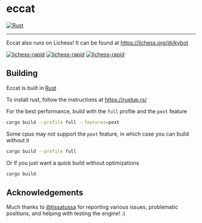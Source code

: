 # eccat

[![Rust](https://github.com/skycloudd/eccat/actions/workflows/rust.yml/badge.svg)](https://github.com/skycloudd/eccat/actions/workflows/rust.yml)

---

Eccat also runs on Lichess! It can be found at https://lichess.org/@/kybot

[![lichess-rapid](https://lichess-shield.vercel.app/api?username=kybot&format=bullet)](https://lichess.org/@/kybot/perf/bullet)
[![lichess-rapid](https://lichess-shield.vercel.app/api?username=kybot&format=blitz)](https://lichess.org/@/kybot/perf/blitz)
[![lichess-rapid](https://lichess-shield.vercel.app/api?username=kybot&format=rapid)](https://lichess.org/@/kybot/perf/rapid)

## Building

Eccat is built in [Rust](https://www.rust-lang.org/)

To install rust, follow the instructions at https://rustup.rs/

For the best performance, build with the `full` profile and the `pext` feature

```sh
cargo build --profile full --features=pext
```

Some cpus may not support the `pext` feature, in which case you can build
without it

```sh
cargo build --profile full
```

Or if you just want a quick build without optimizations

```sh
cargo build
```

## Acknowledgements

Much thanks to [@tissatussa](https://github.com/tissatussa) for reporting
various issues, problematic positions, and helping with testing the engine! :)
